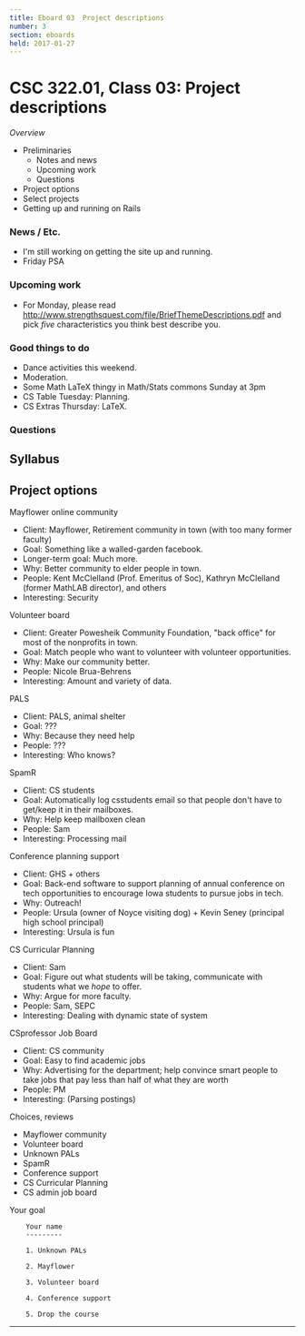 ```yaml
---
title: Eboard 03  Project descriptions
number: 3
section: eboards
held: 2017-01-27
---
```

CSC 322.01, Class 03:  Project descriptions
===========================================

_Overview_

* Preliminaries
    * Notes and news
    * Upcoming work
    * Questions
* Project options
* Select projects
* Getting up and running on Rails

### News / Etc.

* I'm still working on getting the site up and running.
* Friday PSA

### Upcoming work

* For Monday, please read 
  <http://www.strengthsquest.com/file/BriefThemeDescriptions.pdf> 
  and pick *five* characteristics you think best describe you.

### Good things to do

* Dance activities this weekend.
* Moderation.
* Some Math LaTeX thingy in Math/Stats commons Sunday at 3pm
* CS Table Tuesday: Planning.
* CS Extras Thursday: LaTeX.

### Questions

Syllabus
--------

Project options
---------------

Mayflower online community

* Client: Mayflower, Retirement community in town (with too many former faculty)
* Goal: Something like a walled-garden facebook.
* Longer-term goal: Much more.
* Why: Better community to elder people in town.
* People: Kent McClelland (Prof. Emeritus of Soc), Kathryn McClelland
  (former MathLAB director), and others
* Interesting: Security

Volunteer board

* Client: Greater Powesheik Community Foundation, "back office" for most of the nonprofits in town.
* Goal: Match people who want to volunteer with volunteer opportunities.
* Why: Make our community better.
* People: Nicole Brua-Behrens
* Interesting: Amount and variety of data.

PALS

* Client: PALS, animal shelter
* Goal: ???
* Why: Because they need help
* People: ???
* Interesting: Who knows?

SpamR

* Client: CS students
* Goal: Automatically log csstudents email so that people don't have to
  get/keep it in their mailboxes.
* Why: Help keep mailboxen clean
* People: Sam
* Interesting: Processing mail

Conference planning support

* Client: GHS + others
* Goal: Back-end software to support planning of annual conference on
  tech opportunities to encourage Iowa students to pursue jobs in tech.
* Why: Outreach!
* People: Ursula (owner of Noyce visiting dog) + Kevin Seney (principal high school principal)
* Interesting: Ursula is fun

CS Curricular Planning

* Client: Sam
* Goal: Figure out what students will be taking, communicate with students
  what we *hope* to offer.
* Why: Argue for more faculty.
* People: Sam, SEPC
* Interesting: Dealing with dynamic state of system

CSprofessor Job Board

* Client: CS community
* Goal: Easy to find academic jobs
* Why: Advertising for the department; help convince smart people to take
  jobs that pay less than half of what they are worth
* People: PM
* Interesting: (Parsing postings)

Choices, reviews

* Mayflower community
* Volunteer board
* Unknown PALs
* SpamR
* Conference support
* CS Curricular Planning
* CS admin job board

Your goal

        Your name
        ---------

        1. Unknown PALs

        2. Mayflower

        3. Volunteer board

        4. Conference support

        5. Drop the course

-------------------------------

